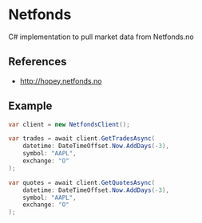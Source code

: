 Netfonds
========

C# implementation to pull market data from Netfonds.no

## References
- http://hopey.netfonds.no

## Example
```c#
var client = new NetfondsClient();

var trades = await client.GetTradesAsync(
    datetime: DateTimeOffset.Now.AddDays(-3), 
    symbol: "AAPL", 
    exchange: "O"
);

var quotes = await client.GetQuotesAsync(
    datetime: DateTimeOffset.Now.AddDays(-3), 
    symbol: "AAPL", 
    exchange: "O"
);
```
